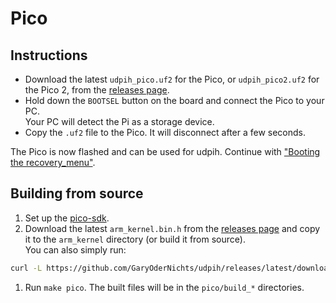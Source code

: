 # Pico
## Instructions
- Download the latest `udpih_pico.uf2` for the Pico, or `udpih_pico2.uf2` for the Pico 2, from the [releases page](https://github.com/GaryOderNichts/udpih/releases).
- Hold down the `BOOTSEL` button on the board and connect the Pico to your PC.  
  Your PC will detect the Pi as a storage device.
- Copy the `.uf2` file to the Pico. It will disconnect after a few seconds.

The Pico is now flashed and can be used for udpih. Continue with ["Booting the recovery_menu"](../README.md#booting-the-recovery_menu).

## Building from source
1. Set up the [pico-sdk](https://github.com/raspberrypi/pico-sdk).
1. Download the latest `arm_kernel.bin.h` from the [releases page](https://github.com/GaryOderNichts/udpih/releases) and copy it to the `arm_kernel` directory (or build it from source).  
  You can also simply run:
  ```bash
  curl -L https://github.com/GaryOderNichts/udpih/releases/latest/download/arm_kernel.bin.h > arm_kernel/arm_kernel.bin.h
  ```
1. Run `make pico`. The built files will be in the `pico/build_*` directories.
